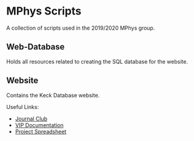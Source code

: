 # MPhys Scripts

A collection of scripts used in the 2019/2020 MPhys group.

## Web-Database
Holds all resources related to creating the SQL database for the website.

## Website
Contains the Keck Database website.

Useful Links:
* [Journal Club](https://docs.google.com/document/d/1rUN64bg_eNm5PRPaTz91oaYbHXKZ7uGiIMtjPI6Ytzs/edit)
* [VIP Documentation](https://vip.readthedocs.io/en/latest/#tl-dr-setup-guide)
* [Project Spreadsheet](https://docs.google.com/spreadsheets/d/1XLTNtghPAZx4Jhspb8_6mHPhLNo8COMP2fV5Q2EKrCE/edit?fbclid=IwAR0ZborysGU7QAVsCAPxZK-QcUVkL_-D1IrFah7uJAy-v3e-8jTn8b1muhM#gid=610297215)